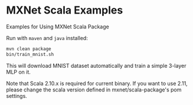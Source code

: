 # MXNet Scala Examples
Examples for Using MXNet Scala Package

Run with `maven` and `java` installed:

```bash
mvn clean package
bin/train_mnist.sh
```

This will download MNIST dataset automatically and train a simple 3-layer MLP on it.

Note that Scala 2.10.x is required for current binary. If you want to use 2.11, please change the scala version defined in mxnet/scala-package's pom settings.
